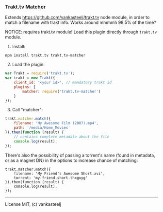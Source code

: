 ### Trakt.tv Matcher
Extends https://github.com/vankasteelj/trakt.tv node module, in order to match a filename with trakt info. Works around mmmmh 98.5% of the time?

NOTICE: requires trakt.tv module! Load this plugin directly through `trakt.tv` module.

1) Install:

```npm install trakt.tv trakt.tv-matcher```

2) Load the plugin:

```js
var Trakt = require('trakt.tv');
var trakt = new Trakt({
    client_id: '<your id>', // mandatory trakt id
    plugins: {
        matcher: require('trakt.tv-matcher')
    }
});
```

3) Call "matcher":
```js
trakt.matcher.match({
    filename: 'My Awesome Film (2007).mp4',
    path: '/media/Home_Movies'
}).then(function (result) {
    // contains complete metadata about the file
    console.log(result);
});
```

There's also the possibility of passing a torrent's name (found in metadata, or as a magnet DN) in the options to increase chance of matching:

```
trakt.matcher.match({
    filename: 'My Friend's Awesome Short.avi',
    torrent: 'my.friend.short.thxguyg'
}).then(function (result) {
    console.log(result);
});
```

---
License MIT, (c) vankasteelj
